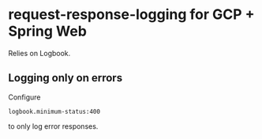 # request-response-logging for GCP + Spring Web
Relies on Logbook. 

## Logging only on errors
Configure
```
logbook.minimum-status:400
```

to only log error responses.
